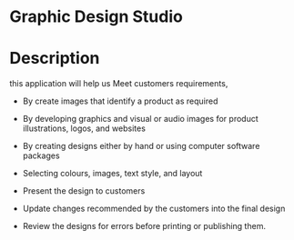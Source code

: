 # Graphic Design Studio

# Description

this application will help us Meet customers requirements,

* By create images that identify a product as required

* By developing graphics and visual or audio images for product illustrations, logos, and websites

* By creating designs either by hand or using computer software packages

* Selecting colours, images, text style, and layout

* Present the design to customers

* Update changes recommended by the customers into the final design

* Review the designs for errors before printing or publishing them. 
